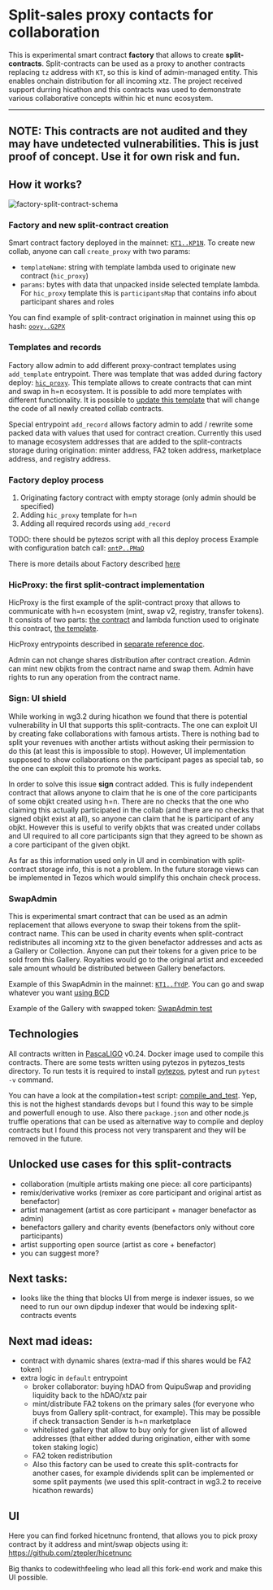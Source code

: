 # Split-sales proxy contacts for collaboration

This is experimental smart contract **factory** that allows to create **split-contracts**. Split-contracts can be used as a proxy to another contracts replacing `tz` address with `KT`, so this is kind of admin-managed entity. This enables onchain distribution for all incoming xtz. The project received support durring hicathon and this contracts was used to demonstrate various collaborative concepts within hic et nunc ecosystem.

--------------------------------------------------------------------------------
NOTE: This contracts are not audited and they may have undetected vulnerabilities. This is just proof of concept. Use it for own risk and fun.
--------------------------------------------------------------------------------

## How it works?
![factory-split-contract-schema](docs/split-contract-mechanics.png)

### Factory and new split-contract creation
Smart contract factory deployed in the mainnet: [`KT1..KP1N`](https://better-call.dev/mainnet/KT1DoyD6kr8yLK8mRBFusyKYJUk2ZxNHKP1N/operations). To create new collab, anyone can call `create_proxy` with two params:
* `templateName`: string with template lambda used to originate new contract (`hic_proxy`)
* `params`: bytes with data that unpacked inside selected template lambda. For `hic_proxy` template this is `participantsMap` that contains info about participant shares and roles

You can find example of split-contract origination in mainnet using this op hash: [`oovy..G2PX`](https://better-call.dev/mainnet/opg/oovy63fP6XmzDvMy5LnaeKPzhe81ur8oTNDQQW7kspepiU2G2PX/contents)

### Templates and records
Factory allow admin to add different proxy-contract templates using `add_template` entrypoint. There was template that was added during factory deploy: [`hic_proxy`](https://better-call.dev/mainnet/opg/ontPJgVMWCmQ1VbWSsEKs35uQNAFFRnXKBmjxXDDYu4ByDTPMaQ/contents). This template allows to create contracts that can mint and swap in h=n ecosystem. It is possible to add more templates with different functionality. It is possible to [update this template](https://better-call.dev/mainnet/opg/oofYy6YoDWbSNkwTTX85ZqzwwuA8aeQ8QF5uN6gd5QRNE8isEvf/contents) that will change the code of all newly created collab contracts.

Special entrypoint `add_record` allows factory admin to add / rewrite some packed data with values that used for contract creation. Currently this used to manage ecosystem addresses that are added to the split-contracts storage during origination: minter address, FA2 token address, marketplace address, and registry address.

### Factory deploy process
1. Originating factory contract with empty storage (only admin should be specified)
2. Adding `hic_proxy` template for h=n
3. Adding all required records using `add_record`

TODO: there should be pytezos script with all this deploy process
Example with configuration batch call: [`ontP..PMaQ`](https://better-call.dev/mainnet/opg/ontPJgVMWCmQ1VbWSsEKs35uQNAFFRnXKBmjxXDDYu4ByDTPMaQ/contents)

There is more details about Factory described [here](docs/factory_reference.md)

### HicProxy: the first split-contract implementation
HicProxy is the first example of the split-contract proxy that allows to communicate with h=n ecosystem (mint, swap v2, registry, transfer tokens). It consists of two parts: [the contract](contracts/main/HicProxy.ligo) and lambda function used to originate this contract, [the template](contracts/lambdas/originate/hicProxy.ligo).

HicProxy entrypoints described in [separate reference doc](docs/hic_proxy_reference.md).

Admin can not change shares distribution after contract creation. Admin can mint new objkts from the contract name and swap them. Admin have rights to run any operation from the contract name.

### Sign: UI shield
While working in wg3.2 during hicathon we found that there is potential vulnerability in UI that supports this split-contracts. The one can exploit UI by creating fake collaborations with famous artists. There is nothing bad to split your revenues with another artists without asking their permission to do this (at least this is impossible to stop). However, UI implementation supposed to show collaborations on the participant pages as special tab, so the one can exploit this to promote his works.

In order to solve this issue **sign** contract added. This is fully independent contract that allows anyone to claim that he is one of the core participants of some objkt created using h=n. There are no checks that the one who claiming this actually participated in the collab (and there are no checks that signed objkt exist at all), so anyone can claim that he is participant of any objkt. However this is useful to verify objkts that was created under collabs and UI required to all core participants sign that they agreed to be shown as a core participant of the given objkt.

As far as this information used only in UI and in combination with split-contract storage info, this is not a problem. In the future storage views can be implemented in Tezos which would simplify this onchain check process.

### SwapAdmin
This is experimental smart contract that can be used as an admin replacement that allows everyone to swap their tokens from the split-contract name. This can be used in charity events when split-contract redistributes all incoming xtz to the given benefactor addresses and acts as a Gallery or Collection. Anyone can put their tokens for a given price to be sold from this Gallery. Royalties would go to the original artist and exceeded sale amount whould be distributed between Gallery benefactors.

Example of this SwapAdmin in the mainnet: [`KT1..fYdP`](https://better-call.dev/mainnet/KT1C3xC8gcHzVLn3BJvAdjHRwY9PKiinfYdP/operations). You can go and swap whatever you want [using BCD](https://better-call.dev/mainnet/KT1C3xC8gcHzVLn3BJvAdjHRwY9PKiinfYdP/interact?entrypoint=swap)

Example of the Gallery with swapped token: [SwapAdmin test](https://www.hicetnunc.xyz/objkt/297301)

## Technologies
All contracts written in [PascaLIGO](https://ligolang.org/) v0.24. Docker image used to compile this contracts. There are some tests written using pytezos in pytezos\_tests directory. To run tests it is required to install [pytezos](https://pytezos.org/quick_start.html#installation), pytest and run `pytest -v` command.

You can have a look at the compilation+test script: [compile\_and\_test](compile_and_test.sh). Yep, this is not the highest standards devops but I found this way to be simple and powerfull enough to use. Also there `package.json` and other node.js truffle operations that can be used as alternative way to compile and deploy contracts but I found this process not very transparent and they will be removed in the future.

## Unlocked use cases for this split-contracts
- collaboration (multiple artists making one piece: all core participants)
- remix/derivative works (remixer as core participant and original artist as benefactor)
- artist management (artist as core participant + manager benefactor as admin)
- benefactors gallery and charity events (benefactors only without core participants)
- artist supporting open source (artist as core + benefactor)
- you can suggest more?

## Next tasks:
- looks like the thing that blocks UI from merge is indexer issues, so we need to run our own dipdup indexer that would be indexing split-contracts events

## Next mad ideas:
- contract with dynamic shares (extra-mad if this shares would be FA2 token)
- extra logic in `default` entrypoint
    * broker collaborator: buying hDAO from QuipuSwap and providing liquidity back to the hDAO/xtz pair
    * mint/distribute FA2 tokens on the primary sales (for everyone who buys from Gallery split-contract, for example). This may be possible if check transaction Sender is h=n marketplace
    * whitelisted gallery that allow to buy only for given list of allowed addresses (that either added during origination, either with some token staking logic)
    * FA2 token redistribution
    * Also this factory can be used to create this split-contracts for another cases, for example dividends split can be implemented or some split payments (we used this split-contract in wg3.2 to receive hicathon rewards)

## UI
Here you can find forked hicetnunc frontend, that allows you to pick proxy contract by it address and mint/swap objects using it: https://github.com/ztepler/hicetnunc

Big thanks to codewithfeeling who lead all this fork-end work and make this UI possible.

